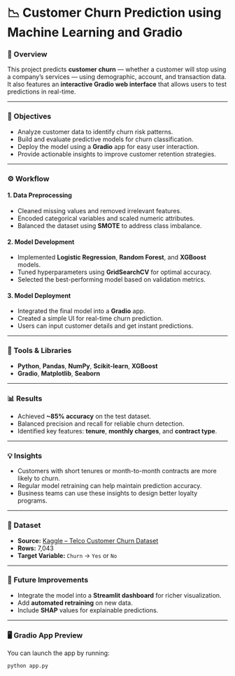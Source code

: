 # 📉 Customer Churn Prediction using Machine Learning and Gradio  

### 📘 Overview  
This project predicts **customer churn** — whether a customer will stop using a company’s services — using demographic, account, and transaction data.  
It also features an **interactive Gradio web interface** that allows users to test predictions in real-time.

---

### 🎯 Objectives  
- Analyze customer data to identify churn risk patterns.  
- Build and evaluate predictive models for churn classification.  
- Deploy the model using a **Gradio** app for easy user interaction.  
- Provide actionable insights to improve customer retention strategies.

---

### ⚙️ Workflow  

#### 1. Data Preprocessing  
- Cleaned missing values and removed irrelevant features.  
- Encoded categorical variables and scaled numeric attributes.  
- Balanced the dataset using **SMOTE** to address class imbalance.

#### 2. Model Development  
- Implemented **Logistic Regression**, **Random Forest**, and **XGBoost** models.  
- Tuned hyperparameters using **GridSearchCV** for optimal accuracy.  
- Selected the best-performing model based on validation metrics.

#### 3. Model Deployment  
- Integrated the final model into a **Gradio** app.  
- Created a simple UI for real-time churn prediction.  
- Users can input customer details and get instant predictions.

---

### 🧠 Tools & Libraries  
- **Python**, **Pandas**, **NumPy**, **Scikit-learn**, **XGBoost**  
- **Gradio**, **Matplotlib**, **Seaborn**

---

### 📊 Results  
- Achieved **~85% accuracy** on the test dataset.  
- Balanced precision and recall for reliable churn detection.  
- Identified key features: **tenure**, **monthly charges**, and **contract type**.

---

### 💡 Insights  
- Customers with short tenures or month-to-month contracts are more likely to churn.  
- Regular model retraining can help maintain prediction accuracy.  
- Business teams can use these insights to design better loyalty programs.

---

### 📁 Dataset  
- **Source:** [Kaggle – Telco Customer Churn Dataset](https://www.kaggle.com/blastchar/telco-customer-churn)  
- **Rows:** 7,043  
- **Target Variable:** `Churn` → `Yes` or `No`

---

### 🚀 Future Improvements  
- Integrate the model into a **Streamlit dashboard** for richer visualization.  
- Add **automated retraining** on new data.  
- Include **SHAP** values for explainable predictions.

---

### 🖥️ Gradio App Preview  
You can launch the app by running:
```bash
python app.py

